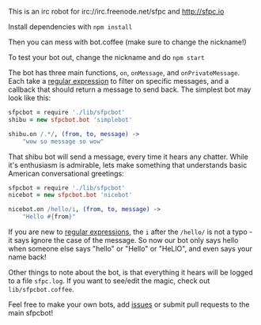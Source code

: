 This is an irc robot for irc://irc.freenode.net/sfpc and http://sfpc.io

Install dependencies with `npm install`

Then you can mess with bot.coffee (make sure to change the nickname!)

To test your bot out, change the nickname and do `npm start`

The bot has three main functions, `on`, `onMessage`, and `onPrivateMessage`. Each take a [regular expression][1] to filter on specific messages, and a callback that should return a message to send back. The simplest bot may look like this:

```coffee
sfpcbot = require './lib/sfpcbot'
shibu = new sfpcbot.bot 'simplebot'

shibu.on /.*/, (from, to, message) ->
    "wow so message so wow"
```

That shibu bot will send a message, every time it hears any chatter. While it's enthusiasm is admirable, lets make something that understands basic American conversational greetings:

```coffee
sfpcbot = require './lib/sfpcbot'
nicebot = new sfpcbot.bot 'nicebot'

nicebot.on /hello/i, (from, to, message) ->
    "Hello #{from}"
```

 If you are new to [regular expressions][1], the `i` after the `/hello/` is not a typo - it says **i**gnore the case of the message. So now our bot only says hello when someone else says "hello" or "Hello" or "HeLlO", and even says your name back!

Other things to note about the bot, is that everything it hears will be logged to a file `sfpc.log`. If you want to see/edit the magic, check out `lib/sfpcbot.coffee`.

Feel free to make your own bots, add [issues][2] or submit pull requests to the main sfpcbot!

[1]: http://codular.com/regex
[2]: http://github.com/jedahan/sfpcbot